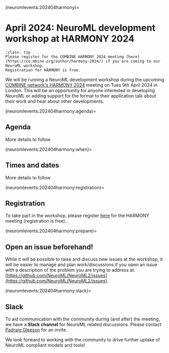 (neuromlevents:202404harmony)=
# April 2024: NeuroML development workshop at HARMONY 2024

```{admonition} Registration for the COMBINE initiative's HARMONY 2024 meeting is free.
:class: tip
Please register for the COMBINE HARMONY 2024 meeting [here](https://co.mbine.org/author/harmony-2024/) if you are coming to our NeuroML workshop.
Registration for HARMONY is free.
```

We will be running a NeuroML development workshop during the upcoming [COMBINE network's HARMONY 2024](https://co.mbine.org/author/harmony-2024/) meeting on Tues 9th April 2024 in London.
This will be an opportunity for anyone interested in developing NeuroML or adding support for the format to their application talk about their work and hear about other developments.

(neuromlevents:202404harmony:agenda)=
## Agenda

More details to follow

(neuromlevents:202404harmony:when)=
## Times and dates


More details to follow

(neuromlevents:202404harmony:registration)=
## Registration

To take part in the workshop, please register [here](https://co.mbine.org/author/harmony-2024/) for the HARMONY meeting (registration is free).


(neuromlevents:202404harmony:prepare)=
## Open an issue beforehand!
While it will be possible to raise and discuss new issues at the workshop, it will be easier to manage and plan work/discussions if you open an issue with a description of the problem you are trying to address at: [https://github.com/NeuroML/NeuroML2/issues](https://github.com/NeuroML/NeuroML2/issues).

(neuromlevents:202404harmony:slack)=
## Slack
To aid communication with the community during (and after) the meeting, we have a **Slack channel** for NeuroML related discussions.
Please contact [Padraig Gleeson](mailto:p_DOT_gleeson_AT_ucl.ac.uk) for an invite.

We look forward to working with the community to drive further uptake of NeuroML compliant models and tools!
